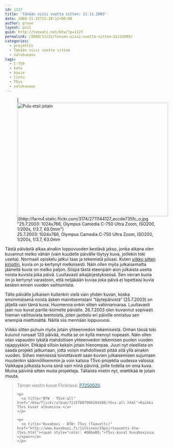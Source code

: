```yaml
---
id: 1127
title: 'Tänään viisi vuotta sitten: 21.11.2003'
date: 2008-11-21T21:18:12+00:00
author: grove
layout: post
guid: http://teevati.net/btw/?p=1127
permalink: /2008/11/21/tanaan-viisi-vuotta-sitten-21112003/
categories:
  - projektit
  - Tänään viisi vuotta sitten
  - valokuvaus
tags:
  - C-750
  - katu
  - kuvia
  - lintu
  - T5vs
  - valokuvaus
---
```

<figure style="width: 500px" class="wp-caption aligncenter">[<img title="Pulu etsii jotain" src="http://farm4.static.flickr.com/3174/2711144127_d21caf7e78.jpg" alt="Pulu etsii jotain" width="500" height="374" />](http://farm4.static.flickr.com/3174/2711144127_eccde735fc_o.jpg "25.7.2003: 1024x766, Olympus Camedia C-750 Ultra Zoom, ISO200, 1/200s, f/3.7, 63.0mm")<figcaption class="wp-caption-text">25.7.2003: 1024x766, Olympus Camedia C-750 Ultra Zoom, ISO200, 1/200s, f/3.7, 63.0mm</figcaption></figure> 

<p style="text-align: center;">
  <p>
    Tästä päivästä alkaa ainakin loppuvuoden kestävä jakso, jonka aikana olen kuvannut melko vähän (vain kuudelle päivälle löytyy kuva, joillekin toki useita). Normaali opiskelu jatkui taas ja tekemistä piisasi. Kuten <a title="BTW · Tänään viisi vuotta sitten: 12.11.2003" href="http://teevati.net/btw/2008/11/12/tanaan-viisi-vuotta-sitten-12112003/">viikko sitten kirjoitin</a>, kuvia on jo kertynyt melkoisesti. Näin ollen myös julkaisematta jääneitä kuvia on melko paljon. Siispä tästä eteenpäin aion julkaista useita noista kuvista joka päivä. Luultavasti aikajärjestyksessä. Sen verran kuvia on jo kertynyt varastoon, että neljäkään kuvaa joka päivä ei lopettaisi kuvia kesken ennen vuoden vaihtumista.
  </p>
  
  <p>
    Tälle päivälle julkaisen kuitenkin vielä vain yhden kuvan, koska ensimmäisenä noista äsken mainitsemistani &#8220;täytepäivistä&#8221; (25.7.2003) on jäljellä vain tämä kuva. Huomenna onkin sitten valinnanvaraa. Luultavasti jaan nuo kuvat parille-kolmelle päivälle. 26.7.2003 olen kuvannut sopivasti hieman vaihtuvista teemoista, joten jaottelu eri päiville onnistuu sen enempiä miettimättä. Näillä siis mennään loppuvuosi.
  </p>
  
  <p>
    Viikko sitten puhuin myös jotain yhteenvedon tekemisestä. Onhan tässä toki kulunut runsaat 120 päivää, mutta se on kyllä mennyt nopeasti. Näin ollen otan vapauden lykätä mahdollisen yhteenvedon tekemisen puolen vuoden rajapyykkiin. Ehkäpä silloin keksin jotain hienompaa. Juuri nyt oleellista on saada projekti jatkumaan, jotta voisin mahdollisesti pitää sitä yllä ainakin vuoden. Siihen mennessä toivottavasti saan kuvien julkaisemisen sujumaan muutenkin säännöllisemmin ja voin katsoa T5vs-projektia uudessa valossa. Vaikkapa julkaista kuvia siinä vain niinä päivinä, joille todella on oma kuva. Muina päivinä sitten muita projekteja. Tällaista mietin nyt, miettikää te jotain muuta.
  </p>
  
  <blockquote>
    <p>
      <span style="color: #808080;">Tämän viestin kuvat Flickrissä: </span><a title="P7250020 on Flickr" href="http://flickr.com/photos/teevati/2711144127"><span style="color: #006a80;">P7250020</span></a>.
    </p>
    
    <p>
      <a title="BTW · T5vs-all" href="/btw/flickr/album/72157607994204386/t5vs-all.html">Kaikki T5vs kuvat albumissa.</a>
    </p>
    
    <p>
      <a title="Kuvaboxi - BTW: T5vs (Taavetti)" href="http://www.kuvaboxi.fi/julkinen/29poj+taavetti-btw-t5vs.html"><span style="color: #006a80;">T5vs-kuvat Kuvaboxissa.</span></a>
    </p>
  </blockquote>